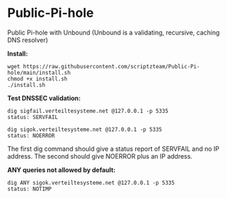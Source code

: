 # Public-Pi-hole
Public Pi-hole with Unbound (Unbound is a validating, recursive, caching DNS resolver)

**Install:**
```
wget https://raw.githubusercontent.com/scriptzteam/Public-Pi-hole/main/install.sh
chmod +x install.sh
./install.sh
```

**Test DNSSEC validation:**
```
dig sigfail.verteiltesysteme.net @127.0.0.1 -p 5335
status: SERVFAIL

dig sigok.verteiltesysteme.net @127.0.0.1 -p 5335
status: NOERROR
```
The first dig command should give a status report of SERVFAIL and no IP address.
The second should give NOERROR plus an IP address.


**ANY queries not allowed by default:**
```
dig ANY sigok.verteiltesysteme.net @127.0.0.1 -p 5335
status: NOTIMP
```
